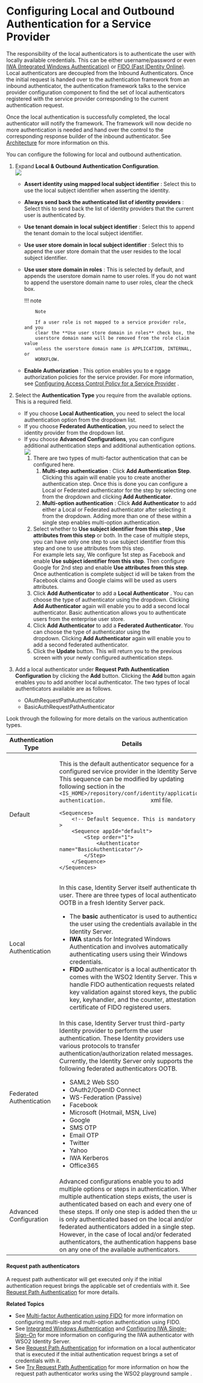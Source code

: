 # Configuring Local and Outbound Authentication for a Service Provider

The responsibility of the local authenticators is to authenticate the
user with locally available credentials. This can be either
username/password or even [IWA (Integrated Windows
Authentication)](_Integrated_Windows_Authentication_) or [FIDO (Fast
IDentity Online)](_Multi-factor_Authentication_using_FIDO_). Local
authenticators are decoupled from the Inbound Authenticators. Once the
initial request is handed over to the authentication framework from an
inbound authenticator, the authentication framework talks to the service
provider configuration component to find the set of local authenticators
registered with the service provider corresponding to the current
authentication request.

Once the local authentication is successfully completed, the local
authenticator will notify the framework. The framework will now decide
no more authentication is needed and hand over the control to the
corresponding response builder of the inbound authenticator. See
[Architecture](_Architecture_) for more information on this.

You can configure the following for local and outbound authentication.

1.  Expand **Local & Outbound Authentication Configuration**.  
    ![]( ../../assets/img/103329813/103329814.png)   
    -   **Assert identity using mapped local subject identifier** :
        Select this to use the local subject identifier when asserting
        the identity.
    -   **Always send back the authenticated list of identity
        providers** : Select this to send back the list of identity
        providers that the current user is authenticated by.
    -   **Use tenant domain in local subject identifier** : Select this
        to append the tenant domain to the local subject identifier.
    -   **Use user store domain in local subject identifier** : Select
        this to append the user store domain that the user resides to
        the local subject identifier.
    -   **Use user store domain in roles** : This is selected by
        default, and appends the userstore domain name to user roles. If
        you do not want to append the userstore domain name to user
        roles, clear the check box.

        !!! note
        
                Note
        
                If a user role is not mapped to a service provider role, and you
                clear the **Use user store domain in roles** check box, the
                userstore domain name will be removed from the role claim value
                unless the userstore domain name is APPLICATION, INTERNAL, or
                WORKFLOW.
        

    -   **Enable Authorization** : This option enables you to e ngage
        authorization policies for the service provider. For more
        information, see [Configuring Access Control Policy for a
        Service
        Provider](_Configuring_Access_Control_Policy_for_a_Service_Provider_)
        .

2.  Select the **Authentication Type** you require from the available
    options. This is a required field.  
    -   If you choose **Local Authentication**, you need to select the
        local authentication option from the dropdown list.
    -   If you choose **Federated Authentication**, you need to select
        the identity provider from the dropdown list.
    -   If you choose **Advanced Configurations**, you can configure
        additional authentication steps and additional authentication
        options.  
        ![]( ../../assets/img/103329813/103329818.png) 
        1.  There are two types of multi-factor authentication that can
            be configured here.
            1.  **Multi-step authentication** : Click **Add
                Authentication Step**. Clicking this again will enable
                you to create another authentication step. Once this is
                done you can configure a Local or Federated
                authenticator for the step by selecting one from the
                dropdown and clicking **Add Authenticator**.
            2.  **Multi-option authentication** : Click **Add
                Authenticator** to add either a Local or Federated
                authenticator after selecting it from the dropdown.
                Adding more than one of these within a single step
                enables multi-option authentication.
        2.  Select whether to **Use subject identifier from this step**
           , **Use attributes from this step** or both. In the case of
            multiple steps, you can have only one step to use subject
            identifier from this step and one to use attributes from
            this step.  
            For example lets say, We configure 1st step as Facebook and
            enable **Use subject identifier from this step**. Then
            configure Google for 2nd step and enable **Use attributes
            from this step**. Once authentication is complete subject
            id will be taken from the Facebook claims and Google claims
            will be used as users attributes.
        3.  Click **Add Authenticator** to add a **Local Authenticator**
            . You can choose the type of authenticator using the
            dropdown. Clicking **Add Authenticator** again will enable
            you to add a second local authenticator. Basic
            authentication allows you to authenticate users from the
            enterprise user store.
        4.  Click **Add Authenticator** to add a **Federated
            Authenticator**. You can choose the type of authenticator
            using the dropdown. Clicking **Add Authenticator** again
            will enable you to add a second federated authenticator.
        5.  Click the **Update** button. This will return you to the
            previous screen with your newly configured authentication
            steps.
3.  Add a local authenticator under **Request Path Authentication
    Configuration** by clicking the **Add** button. Clicking the **Add**
    button again enables you to add another local authenticator. The two
    types of local authenticators available are as follows.
    -   OAuthRequestPathAuthenticator
    -   BasicAuthRequestPathAuthenticator

Look through the following for more details on the various
authentication types.

<table>
<thead>
<tr class="header">
<th>Authentication Type</th>
<th>Details</th>
</tr>
</thead>
<tbody>
<tr class="odd">
<td>Default</td>
<td><div class="content-wrapper">
<p>This is the default authenticator sequence for a configured service provider in the Identity Server. This sequence can be modified by updating following section in the <code>               &lt;IS_HOME&gt;/repository/conf/identity/application-authentication.              </code> xml file.</p>
<div class="code panel pdl" style="border-width: 1px;">
<div class="codeContent panelContent pdl">
<div class="sourceCode" id="cb1" data-syntaxhighlighter-params="brush: xml; gutter: false; theme: Confluence" data-theme="Confluence" style="brush: xml; gutter: false; theme: Confluence"><pre class="sourceCode xml"><code class="sourceCode xml"><a class="sourceLine" id="cb1-1" title="1"><span class="kw">&lt;Sequences&gt;</span></a>
<a class="sourceLine" id="cb1-2" title="2">    <span class="co">&lt;!-- Default Sequence. This is mandatory --&gt;</span></a>
<a class="sourceLine" id="cb1-3" title="3">    <span class="kw">&lt;Sequence</span><span class="ot"> appId=</span><span class="st">&quot;default&quot;</span><span class="kw">&gt;</span></a>
<a class="sourceLine" id="cb1-4" title="4">        <span class="kw">&lt;Step</span><span class="ot"> order=</span><span class="st">&quot;1&quot;</span><span class="kw">&gt;</span></a>
<a class="sourceLine" id="cb1-5" title="5">            <span class="kw">&lt;Authenticator</span><span class="ot"> name=</span><span class="st">&quot;BasicAuthenticator&quot;</span><span class="kw">/&gt;</span></a>
<a class="sourceLine" id="cb1-6" title="6">        <span class="kw">&lt;/Step&gt;</span></a>
<a class="sourceLine" id="cb1-7" title="7">    <span class="kw">&lt;/Sequence&gt;</span></a>
<a class="sourceLine" id="cb1-8" title="8"><span class="kw">&lt;/Sequences&gt;</span></a></code></pre></div>
</div>
</div>
</div></td>
</tr>
<tr class="even">
<td>Local Authentication</td>
<td><p>In this case, Identity Server itself authenticate the user. There are three types of local authenticators OOTB in a fresh Identity Server pack.</p>
<ul>
<li>The <strong>basic</strong> authenticator is used to authenticate the user using the credentials available in the Identity Server.</li>
<li><strong>IWA</strong> stands for Integrated Windows Authentication and involves automatically authenticating users using their Windows credentials.</li>
<li><strong>FIDO</strong> authenticator is a local authenticator that comes with the WSO2 Identity Server. This will handle FIDO authentication requests related key validation against stored keys, the public key, keyhandler, and the counter, attestation certificate of FIDO registered users.</li>
</ul></td>
</tr>
<tr class="odd">
<td>Federated Authentication</td>
<td>In this case, Identity Server trust third-party Identity provider to perform the user authentication. These Identity providers use various protocols to transfer authentication/authorization related messages. Currently, the Identity Server only supports the following federated authenticators OOTB.
<ul>
<li>SAML2 Web SSO</li>
<li>OAuth2/OpenID Connect</li>
<li>WS-Federation (Passive)</li>
<li>Facebook</li>
<li>Microsoft (Hotmail, MSN, Live)</li>
<li>Google</li>
<li>SMS OTP</li>
<li>Email OTP</li>
<li>Twitter</li>
<li>Yahoo</li>
<li>IWA Kerberos</li>
<li>Office365</li>
</ul></td>
</tr>
<tr class="even">
<td>Advanced Configuration</td>
<td>Advanced configurations enable you to add multiple options or steps in authentication. When multiple authentication steps exists, the user is authenticated based on each and every one of these steps. If only one step is added then the user is only authenticated based on the local and/or federated authenticators added in a single step. However, in the case of local and/or federated authenticators, the authentication happens based on any one of the available authenticators.</td>
</tr>
</tbody>
</table>

#### Request path authenticators

A request path authenticator will get executed only if the initial
authentication request brings the applicable set of credentials with it.
See [Request Path Authentication](_Request_Path_Authentication_) for
more details.

**Related Topics**

-   See [Multi-factor Authentication using
    FIDO](_Multi-factor_Authentication_using_FIDO_) for more information
    on configuring multi-step and multi-option authentication using
    FIDO.
-   See [Integrated Windows
    Authentication](_Integrated_Windows_Authentication_) and
    [Configuring IWA Single-Sign-On](_Configuring_IWA_Single-Sign-On_)
    for more information on configuring the IWA authenticator with WSO2
    Identity Server.
-   See [Request Path Authentication](_Request_Path_Authentication_) for
    information on a local authenticator that is executed if the initial
    authentication request brings a set of credentials with it.
-   See [Try Request Path
    Authentication](https://docs.wso2.com/display/IS530/Try+Request+Path+Authentication)
    for more information on how the request path authenticator works
    using the WSO2 playground sample .
